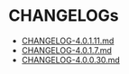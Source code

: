 # CHANGELOGs

- [CHANGELOG-4.0.1.11.md](./CHANGELOG-4.0.1.11.md)
- [CHANGELOG-4.0.1.7.md](./CHANGELOG-4.0.1.7.md)
- [CHANGELOG-4.0.0.30.md](./CHANGELOG-4.0.0.30.md)
